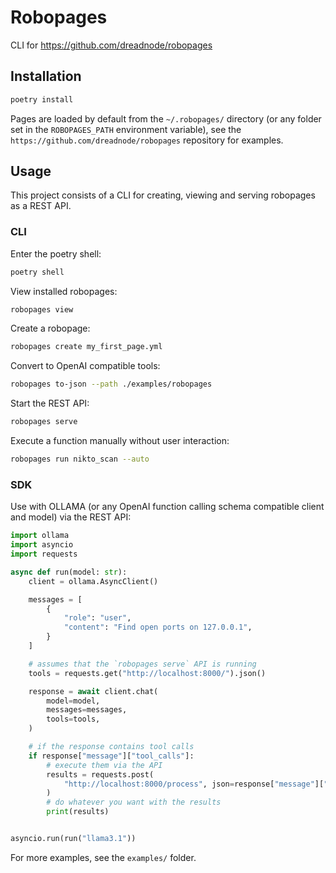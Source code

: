 # Robopages

CLI for https://github.com/dreadnode/robopages

## Installation

```bash
poetry install 
```

Pages are loaded by default from the `~/.robopages/` directory (or any folder set in the `ROBOPAGES_PATH` environment variable), see the `https://github.com/dreadnode/robopages` repository for examples.

## Usage

This project consists of a CLI for creating, viewing and serving robopages as a REST API.

### CLI

Enter the poetry shell:

```bash
poetry shell
```

View installed robopages:

```bash
robopages view
```

Create a robopage:

```bash
robopages create my_first_page.yml
```

Convert to OpenAI compatible tools:

```bash
robopages to-json --path ./examples/robopages
```

Start the REST API:

```bash
robopages serve
```

Execute a function manually without user interaction:

```bash
robopages run nikto_scan --auto
```

### SDK

Use with OLLAMA (or any OpenAI function calling schema compatible client and model) via the REST API:

```python
import ollama
import asyncio
import requests

async def run(model: str):
    client = ollama.AsyncClient()

    messages = [
        {
            "role": "user",
            "content": "Find open ports on 127.0.0.1",
        }
    ]

    # assumes that the `robopages serve` API is running
    tools = requests.get("http://localhost:8000/").json()

    response = await client.chat(
        model=model,
        messages=messages,
        tools=tools,
    )

    # if the response contains tool calls
    if response["message"]["tool_calls"]:
        # execute them via the API
        results = requests.post(
            "http://localhost:8000/process", json=response["message"]["tool_calls"]
        )
        # do whatever you want with the results
        print(results)


asyncio.run(run("llama3.1"))
```

For more examples, see the `examples/` folder.